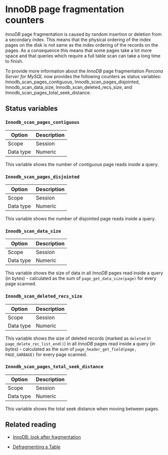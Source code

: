 # InnoDB page fragmentation counters

*InnoDB* page fragmentation is caused by random insertion or deletion from a
secondary index. This means that the physical ordering of the index pages on
the disk is not same as the index ordering of the records on the pages. As a
consequence this means that some pages take a lot more space and that queries
which require a full table scan can take a long time to finish.

To provide more information about the *InnoDB* page fragmentation 
*Percona Server for MySQL* now provides the following counters as status variables:
Innodb_scan_pages_contiguous,
Innodb_scan_pages_disjointed, Innodb_scan_data_size,
Innodb_scan_deleted_recs_size, and
Innodb_scan_pages_total_seek_distance.

## Status variables

### `Innodb_scan_pages_contiguous`

| Option    | Description |
|-----------|-------------|
| Scope     | Session     |
| Data type | Numeric     |

This variable shows the number of contiguous page reads inside a query.

### `Innodb_scan_pages_disjointed`

| Option    | Description |
|-----------|-------------|
| Scope     | Session     |
| Data type | Numeric     |

This variable shows the number of disjointed page reads inside a query.

### `Innodb_scan_data_size`


| Option    | Description |
|-----------|-------------|
| Scope     | Session     |
| Data type | Numeric     |

This variable shows the size of data in all *InnoDB* pages read inside a
query (in bytes) - calculated as the sum of `page_get_data_size(page)` for
every page scanned.

### `Innodb_scan_deleted_recs_size`


| Option    | Description |
|-----------|-------------|
| Scope     | Session     |
| Data type | Numeric     |

This variable shows the size of deleted records (marked as `deleted` in
`page_delete_rec_list_end()`) in all *InnoDB* pages read inside a query
(in bytes) - calculated as the sum of `page_header_get_field(page,
PAGE_GARBAGE)` for every page scanned.

### `Innodb_scan_pages_total_seek_distance`

| Option    | Description |
|-----------|-------------|
| Scope     | Session     |
| Data type | Numeric     |

This variable shows the total seek distance when moving between pages.

## Related reading

* [InnoDB: look after fragmentation](https://www.percona.com/blog/2009/11/05/innodb-look-after-fragmentation/)

* [Defragmenting a Table]

[Defragmenting a Table]: https://dev.mysql.com/doc/refman/{{vers}}/en/innodb-file-defragmenting.html
